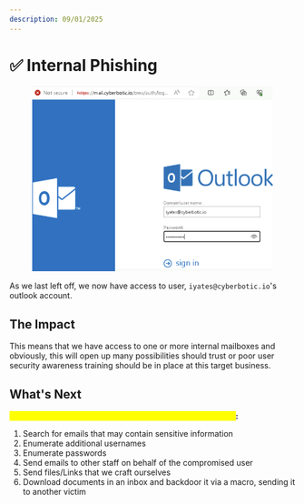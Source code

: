 ```yaml
---
description: 09/01/2025
---
```


# ✅ Internal Phishing

<figure><img src="../.gitbook/assets/image (6) (1).png" alt=""><figcaption></figcaption></figure>

As we last left off, we now have access to user, `iyates@cyberbotic.io`'s outlook account.&#x20;

## The Impact

This means that we have access to one or more internal mailboxes and obviously, this will open up many possibilities should trust or poor user security awareness training should be in place at this target business.

## What's Next

<mark style="color:yellow;">**From here, you want to look for the following opportunities**</mark>**:**

1. Search for emails that may contain sensitive information
2. Enumerate additional usernames
3. Enumerate passwords
4. Send emails to other staff on behalf of the compromised user
5. Send files/Links that we craft ourselves
6. Download documents in an inbox and backdoor it via a macro, sending it to another victim
